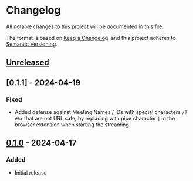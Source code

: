 # Changelog

All notable changes to this project will be documented in this file.

The format is based on [Keep a Changelog](https://keepachangelog.com/en/1.0.0/),
and this project adheres to [Semantic Versioning](https://semver.org/spec/v2.0.0.html).

## [Unreleased]

## [0.1.1] - 2024-04-19
### Fixed
- Added defense against Meeting Names / IDs with special characters `/?#%+` that are not URL safe, by replacing with pipe character `|` in the browser extension when starting the streaming.


## [0.1.0] - 2024-04-17
### Added
- Initial release


[Unreleased]: https://github.com/aws-samples/amazon-transcribe-live-meeting-assistant/compare/v0.1.0...develop
[0.1.0]: https://github.com/aws-samples/amazon-transcribe-live-meeting-assistant/releases/tag/v0.1.0
